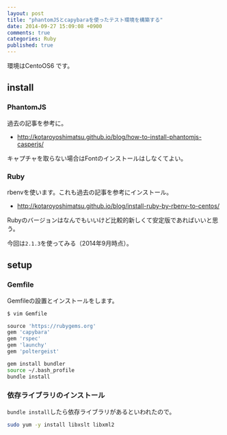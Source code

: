 ```yaml
---
layout: post
title: "phantomJSとcapybaraを使ったテスト環境を構築する"
date: 2014-09-27 15:09:08 +0900
comments: true
categories: Ruby
published: true
---
```


環境はCentoOS6 です。

## install

### PhantomJS

過去の記事を参考に。

- <http://kotaroyoshimatsu.github.io/blog/how-to-install-phantomjs-casperjs/>

キャプチャを取らない場合はFontのインストールはしなくてよい。

### Ruby

rbenvを使います。これも過去の記事を参考にインストール。

+ <http://kotaroyoshimatsu.github.io/blog/install-ruby-by-rbenv-to-centos/>

Rubyのバージョンはなんでもいいけど比較的新しくて安定版であればいいと思う。

今回は`2.1.3`を使ってみる（2014年9月時点）。

## setup

### Gemfile

Gemfileの設置とインストールをします。

``` sh
$ vim Gemfile
```

``` ruby
source 'https://rubygems.org'
gem 'capybara'
gem 'rspec'
gem 'launchy'
gem 'poltergeist'
```

``` sh
gem install bundler
source ~/.bash_profile
bundle install
```

### 依存ライブラリのインストール

`bundle install`したら依存ライブラリがあるといわれたので。

``` sh
sudo yum -y install libxslt libxml2
```
